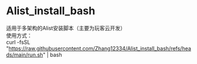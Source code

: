 # Alist_install_bash
适用于多架构的Alist安装脚本（主要为玩客云开发）<br>
使用方式：<br>
curl -fsSL "https://raw.githubusercontent.com/Zhang12334/Alist_install_bash/refs/heads/main/run.sh" | bash
